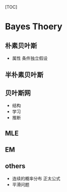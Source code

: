 [TOC]

# Bayes Thoery

## 朴素贝叶斯
+ 属性 条件独立假设

## 半朴素贝叶斯

## 贝叶斯网
+ 结构
+ 学习
+ 推断

## MLE

## EM

## others
+ 连续的概率分布 正太公式
+ 平滑问题